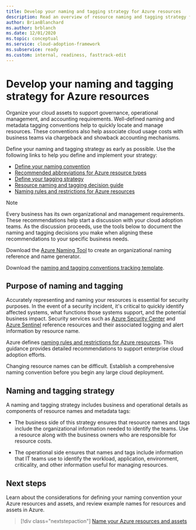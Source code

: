 ```yaml
---
title: Develop your naming and tagging strategy for Azure resources
description: Read an overview of resource naming and tagging strategy for enterprise cloud adoption efforts.
author: BrianBlanchard
ms.author: brblanch
ms.date: 12/01/2020
ms.topic: conceptual
ms.service: cloud-adoption-framework
ms.subservice: ready
ms.custom: internal, readiness, fasttrack-edit
---
```


# Develop your naming and tagging strategy for Azure resources

Organize your cloud assets to support governance, operational management, and accounting requirements. Well-defined naming and metadata tagging conventions help to quickly locate and manage resources. These conventions also help associate cloud usage costs with business teams via chargeback and showback accounting mechanisms.

Define your naming and tagging strategy as early as possible. Use the following links to help you define and implement your strategy:

- [Define your naming convention](./resource-naming.md)
- [Recommended abbreviations for Azure resource types](./resource-abbreviations.md)
- [Define your tagging strategy](./resource-tagging.md)
- [Resource naming and tagging decision guide](../../decision-guides/resource-tagging/index.md)
- [Naming rules and restrictions for Azure resources](/azure/azure-resource-manager/management/resource-name-rules)

> [!NOTE]
> Every business has its own organizational and management requirements. These recommendations help start a discussion with your cloud adoption teams. As the discussion proceeds, use the tools below to document the naming and tagging decisions you make when aligning these recommendations to your specific business needs.
>
> Download the [Azure Naming Tool](https://github.com/microsoft/CloudAdoptionFramework/tree/master/ready/AzNamingTool) to create an organizational naming reference and name generator.
> 
> Download the [naming and tagging conventions tracking template](https://raw.githubusercontent.com/microsoft/CloudAdoptionFramework/master/ready/naming-and-tagging-conventions-tracking-template.xlsx).

## Purpose of naming and tagging

Accurately representing and naming your resources is essential for security purposes. In the event of a security incident, it's critical to quickly identify affected systems, what functions those systems support, and the potential business impact. Security services such as [Azure Security Center](/azure/security-center/security-center-introduction) and [Azure Sentinel](/azure/sentinel/) reference resources and their associated logging and alert information by resource name.

Azure defines [naming rules and restrictions for Azure resources](/azure/azure-resource-manager/management/resource-name-rules). This guidance provides detailed recommendations to support enterprise cloud adoption efforts.

Changing resource names can be difficult. Establish a comprehensive naming convention before you begin any large cloud deployment.

## Naming and tagging strategy

A naming and tagging strategy includes business and operational details as components of resource names and metadata tags:

- The business side of this strategy ensures that resource names and tags include the organizational information needed to identify the teams. Use a resource along with the business owners who are responsible for resource costs.

- The operational side ensures that names and tags include information that IT teams use to identify the workload, application, environment, criticality, and other information useful for managing resources.

## Next steps

Learn about the considerations for defining your naming convention your Azure resources and assets, and review example names for resources and assets in Azure.

> [!div class="nextstepaction"]
> [Name your Azure resources and assets](./resource-naming.md)
